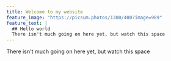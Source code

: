 ```yaml
---
title: Welcome to my website
feature_image: "https://picsum.photos/1300/400?image=989"
feature_text: |
  ## Hello world
  There isn't much going on here yet, but watch this space
---
```


There isn't much going on here yet, but watch this space
